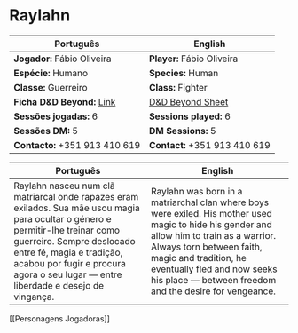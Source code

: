 # Raylahn

| Português | English |
|-----------|---------|
| **Jogador:** Fábio Oliveira | **Player:** Fábio Oliveira |
| **Espécie:** Humano | **Species:** Human |
| **Classe:** Guerreiro | **Class:** Fighter |
| **Ficha D&D Beyond:** [Link](https://www.dndbeyond.com/characters/107560343) | [D&D Beyond Sheet](https://www.dndbeyond.com/characters/107560343) |
| **Sessões jogadas:** 6 | **Sessions played:** 6 |
| **Sessões DM:** 5 | **DM Sessions:** 5 |
| **Contacto:** +351 913 410 619 | **Contact:** +351 913 410 619 |

| Português | English |
|-----------|---------|
| Raylahn nasceu num clã matriarcal onde rapazes eram exilados. Sua mãe usou magia para ocultar o género e permitir-lhe treinar como guerreiro. Sempre deslocado entre fé, magia e tradição, acabou por fugir e procura agora o seu lugar — entre liberdade e desejo de vingança. | Raylahn was born in a matriarchal clan where boys were exiled. His mother used magic to hide his gender and allow him to train as a warrior. Always torn between faith, magic and tradition, he eventually fled and now seeks his place — between freedom and the desire for vengeance. |

[[Personagens Jogadoras]]
